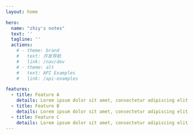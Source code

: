 ```yaml
---
layout: home

hero:
  name: "zhiy's notes"
  text: ''
  tagline: ''
  actions:
    # - theme: brand
    #   text: 开发导航
    #   link: /nav/dev
    # - theme: alt
    #   text: API Examples
    #   link: /api-examples

features:
  - title: Feature A
    details: Lorem ipsum dolor sit amet, consectetur adipiscing elit
  - title: Feature B
    details: Lorem ipsum dolor sit amet, consectetur adipiscing elit
  - title: Feature C
    details: Lorem ipsum dolor sit amet, consectetur adipiscing elit
---
```

